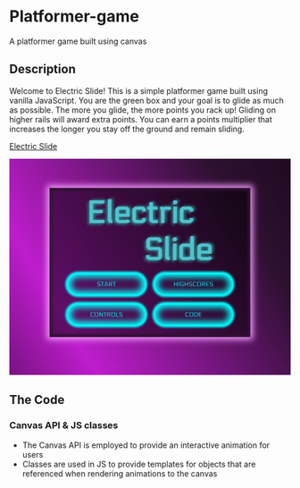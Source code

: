 # Platformer-game
A platformer game built using canvas

## Description

Welcome to Electric Slide! This is a simple platformer game built using vanilla JavaScript. You are the green box and your goal is to glide as much as possible. The more you glide, the more points you rack up! Gliding on higher rails will award extra points. You can earn a points multiplier that increases the longer you stay off the ground and remain sliding. 

[Electric Slide](https://maxfrank13.github.io/Electric-Slide/)

![Photo of Password Generator](https://github.com/MaxFrank13/Electric-Slide/blob/main/assets/Electric-Slide.jpg)


## The Code

### Canvas API & JS classes

- The Canvas API is employed to provide an interactive animation for users
- Classes are used in JS to provide templates for objects that are referenced when rendering animations to the canvas

